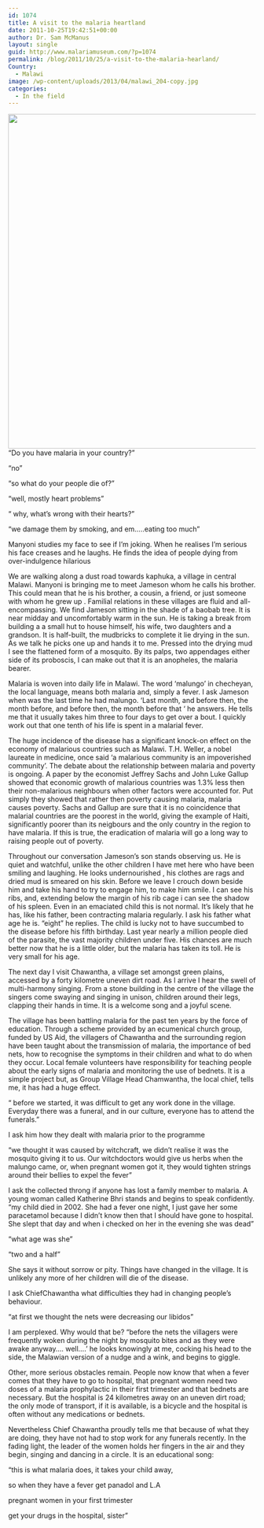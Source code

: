 ```yaml
---
id: 1074
title: A visit to the malaria heartland
date: 2011-10-25T19:42:51+00:00
author: Dr. Sam McManus
layout: single
guid: http://www.malariamuseum.com/?p=1074
permalink: /blog/2011/10/25/a-visit-to-the-malaria-hearland/
Country:
  - Malawi
image: /wp-content/uploads/2013/04/malawi_204-copy.jpg
categories:
  - In the field
---
```

[<img class="aligncenter size-full wp-image-1096" title="malawi_204 copy" alt="" src="http://www.malariamuseum.com/wp-content/uploads/2011/10/malawi_204-copy.jpg" width="682" height="680" />](http://www.malariamuseum.com/wp-content/uploads/2011/10/malawi_204-copy.jpg)“Do you have malaria in your country?”

“no”

“so what do your people die of?”

“well, mostly heart problems”

“ why, what’s wrong with their hearts?”

“we damage them by smoking, and em&#8230;..eating too much”

Manyoni studies my face to see if I’m joking. When he realises I’m serious his face creases and he laughs. He finds the idea of people dying from over-indulgence hilarious

We are walking along a dust road towards kaphuka, a village in central Malawi. Manyoni is bringing me to meet Jameson whom he calls his brother. This could mean that he is his brother, a cousin, a friend, or just someone with whom he grew up . Familial relations in these villages are fluid and all-encompassing. We find Jameson sitting in the shade of a baobab tree. It is near midday and uncomfortably warm in the sun. He is taking a break from building a a small hut to house himself, his wife, two daughters and a grandson. It is half-built, the mudbricks to complete it lie drying in the sun. As we talk he picks one up and hands it to me. Pressed into the drying mud I see the flattened form of a mosquito. By its palps, two appendages either side of its proboscis, I can make out that it is an anopheles, the malaria bearer.

Malaria is woven into daily life in Malawi. The word ‘malungo’ in checheyan, the local language, means both malaria and, simply a fever. I ask Jameson when was the last time he had malungo. ‘Last month, and before then, the month before, and before then, the month before that &#8216; he answers. He tells me that it usually takes him three to four days to get over a bout. I quickly work out that one tenth of his life is spent in a malarial fever.

The huge incidence of the disease has a significant knock-on effect on the economy of malarious countries such as Malawi. T.H. Weller, a nobel laureate in medicine, once said ‘a malarious community is an impoverished community’. The debate about the relationship between malaria and poverty is ongoing. A paper by the economist Jeffrey Sachs and John Luke Gallup showed that economic growth of malarious countries was 1.3% less then their non-malarious neighbours when other factors were accounted for. Put simply they showed that rather then poverty causing malaria, malaria causes poverty. Sachs and Gallup are sure that it is no coincidence that malarial countries are the poorest in the world, giving the example of Haiti, significantly poorer than its neigbours and the only country in the region to have malaria. If this is true, the eradication of malaria will go a long way to raising people out of poverty.

Throughout our conversation Jameson&#8217;s son stands observing us. He is quiet and watchful, unlike the other children I have met here who have been smiling and laughing. He looks undernourished , his clothes are rags and dried mud is smeared on his skin. Before we leave I crouch down beside him and take his hand to try to engage him, to make him smile. I can see his ribs, and, extending below the margin of his rib cage i can see the shadow of his spleen. Even in an emaciated child this is not normal. It’s likely that he has, like his father, been contracting malaria regularly. I ask his father what age he is. &#8220;eight&#8221; he replies. The child is lucky not to have succumbed to the disease before his fifth birthday. Last year nearly a million people died of the parasite, the vast majority children under five. His chances are much better now that he is a little older, but the malaria has taken its toll. He is very small for his age.

The next day I visit Chawantha, a village set amongst green plains, accessed by a forty kilometre uneven dirt road. As I arrive I hear the swell of multi-harmony singing. From a stone building in the centre of the village the singers come swaying and singing in unison, children around their legs, clapping their hands in time. It is a welcome song and a joyful scene.

The village has been battling malaria for the past ten years by the force of education. Through a scheme provided by an ecumenical church group, funded by US Aid, the villagers of Chawantha and the surrounding region have been taught about the transmission of malaria, the importance of bed nets, how to recognise the symptoms in their children and what to do when they occur. Local female volunteers have responsibility for teaching people about the early signs of malaria and monitoring the use of bednets. It is a simple project but, as Group Village Head Chamwantha, the local chief, tells me, it has had a huge effect.

“ before we started, it was difficult to get any work done in the village. Everyday there was a funeral, and in our culture, everyone has to attend the funerals.”

I ask him how they dealt with malaria prior to the programme

“we thought it was caused by witchcraft, we didn’t realise it was the mosquito giving it to us. Our witchdoctors would give us herbs when the malungo came, or, when pregnant women got it, they would tighten strings around their bellies to expel the fever”

I ask the collected throng if anyone has lost a family member to malaria. A young woman called Katherine Bhri stands and begins to speak confidently. “my child died in 2002. She had a fever one night, I just gave her some paracetamol because I didn’t know then that I should have gone to hospital. She slept that day and when i checked on her in the evening she was dead”

“what age was she”

“two and a half”

She says it without sorrow or pity. Things have changed in the village. It is unlikely any more of her children will die of the disease.

I ask ChiefChawantha what difficulties they had in changing people&#8217;s behaviour.

“at first we thought the nets were decreasing our libidos”

I am perplexed. Why would that be? &#8220;before the nets the villagers were frequently woken during the night by mosquito bites and as they were awake anyway&#8230;. well&#8230;.’ he looks knowingly at me, cocking his head to the side, the Malawian version of a nudge and a wink, and begins to giggle.

Other, more serious obstacles remain. People now know that when a fever comes that they have to go to hospital, that pregnant women need two doses of a malaria prophylactic in their first trimester and that bednets are necessary. But the hospital is 24 kilometres away on an uneven dirt road; the only mode of transport, if it is available, is a bicycle and the hospital is often without any medications or bednets.

Nevertheless Chief Chawantha proudly tells me that because of what they are doing, they have not had to stop work for any funerals recently. In the fading light, the leader of the women holds her fingers in the air and they begin, singing and dancing in a circle. It is an educational song:

“this is what malaria does, it takes your child away,

so when they have a fever get panadol and L.A

pregnant women in your first trimester

get your drugs in the hospital, sister”